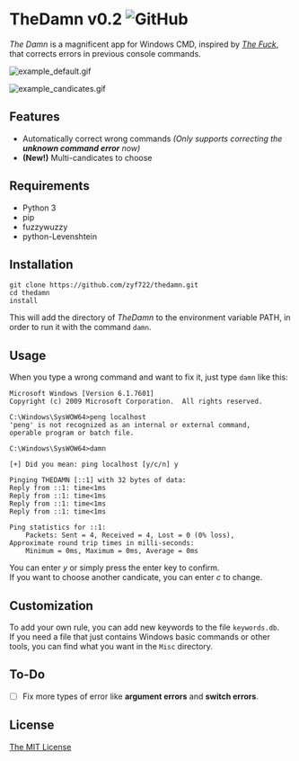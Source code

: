 # TheDamn v0.2 ![GitHub](https://img.shields.io/github/license/zyf722/thedamn)

*The Damn* is a magnificent app for Windows CMD, inspired by [*The Fuck*](https://github.com/nvbn/thefuck),
that corrects errors in previous console commands.

![example_default.gif](https://i.loli.net/2020/02/09/6TRoUFS7BqtpnJz.gif)

![example_candicates.gif](https://i.loli.net/2020/02/09/gM7VBuTsLzNfR1O.gif)

## Features
- Automatically correct wrong commands *(Only supports correcting the **unknown command error** now)*
- **(New!)** Multi-candicates to choose

## Requirements

- Python 3
- pip
- fuzzywuzzy
- python-Levenshtein

## Installation
```
git clone https://github.com/zyf722/thedamn.git
cd thedamn
install
```
This will add the directory of *TheDamn* to the environment variable PATH, in order to run it with the command ```damn```.

## Usage
When you type a wrong command and want to fix it, just type ```damn``` like this:
```
Microsoft Windows [Version 6.1.7601]
Copyright (c) 2009 Microsoft Corporation.  All rights reserved.

C:\Windows\SysWOW64>peng localhost
'peng' is not recognized as an internal or external command,
operable program or batch file.

C:\Windows\SysWOW64>damn

[+] Did you mean: ping localhost [y/c/n] y

Pinging THEDAMN [::1] with 32 bytes of data:
Reply from ::1: time<1ms
Reply from ::1: time<1ms
Reply from ::1: time<1ms
Reply from ::1: time<1ms

Ping statistics for ::1:
    Packets: Sent = 4, Received = 4, Lost = 0 (0% loss),
Approximate round trip times in milli-seconds:
    Minimum = 0ms, Maximum = 0ms, Average = 0ms
```
You can enter *y* or simply press the enter key to confirm.  
If you want to choose another candicate, you can enter *c* to change.

## Customization
To add your own rule, you can add new keywords to the file ```keywords.db```.  
If you need a file that just contains Windows basic commands or other tools, you can find what you want in the ```Misc``` directory.

## To-Do
- [ ] Fix more types of error like **argument errors** and **switch errors**.

## License
[The MIT License](https://github.com/zyf722/thedamn/blob/master/LICENSE)
